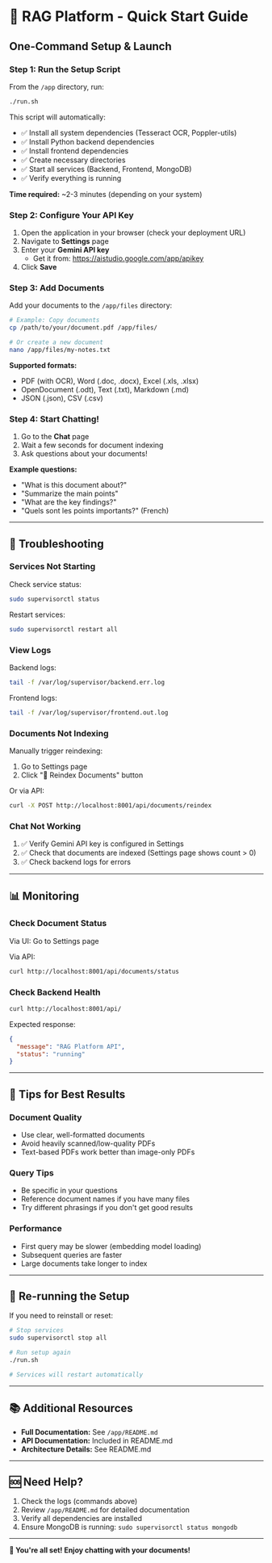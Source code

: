 # 🚀 RAG Platform - Quick Start Guide

## One-Command Setup & Launch

### Step 1: Run the Setup Script

From the `/app` directory, run:

```bash
./run.sh
```

This script will automatically:
- ✅ Install all system dependencies (Tesseract OCR, Poppler-utils)
- ✅ Install Python backend dependencies
- ✅ Install frontend dependencies
- ✅ Create necessary directories
- ✅ Start all services (Backend, Frontend, MongoDB)
- ✅ Verify everything is running

**Time required:** ~2-3 minutes (depending on your system)

### Step 2: Configure Your API Key

1. Open the application in your browser (check your deployment URL)
2. Navigate to **Settings** page
3. Enter your **Gemini API key**
   - Get it from: https://aistudio.google.com/app/apikey
4. Click **Save**

### Step 3: Add Documents

Add your documents to the `/app/files` directory:

```bash
# Example: Copy documents
cp /path/to/your/document.pdf /app/files/

# Or create a new document
nano /app/files/my-notes.txt
```

**Supported formats:**
- PDF (with OCR), Word (.doc, .docx), Excel (.xls, .xlsx)
- OpenDocument (.odt), Text (.txt), Markdown (.md)
- JSON (.json), CSV (.csv)

### Step 4: Start Chatting!

1. Go to the **Chat** page
2. Wait a few seconds for document indexing
3. Ask questions about your documents!

**Example questions:**
- "What is this document about?"
- "Summarize the main points"
- "What are the key findings?"
- "Quels sont les points importants?" (French)

---

## 🔧 Troubleshooting

### Services Not Starting

Check service status:
```bash
sudo supervisorctl status
```

Restart services:
```bash
sudo supervisorctl restart all
```

### View Logs

Backend logs:
```bash
tail -f /var/log/supervisor/backend.err.log
```

Frontend logs:
```bash
tail -f /var/log/supervisor/frontend.out.log
```

### Documents Not Indexing

Manually trigger reindexing:
1. Go to Settings page
2. Click "🔄 Reindex Documents" button

Or via API:
```bash
curl -X POST http://localhost:8001/api/documents/reindex
```

### Chat Not Working

1. ✅ Verify Gemini API key is configured in Settings
2. ✅ Check that documents are indexed (Settings page shows count > 0)
3. ✅ Check backend logs for errors

---

## 📊 Monitoring

### Check Document Status

Via UI: Go to Settings page

Via API:
```bash
curl http://localhost:8001/api/documents/status
```

### Check Backend Health

```bash
curl http://localhost:8001/api/
```

Expected response:
```json
{
  "message": "RAG Platform API",
  "status": "running"
}
```

---

## 🎯 Tips for Best Results

### Document Quality
- Use clear, well-formatted documents
- Avoid heavily scanned/low-quality PDFs
- Text-based PDFs work better than image-only PDFs

### Query Tips
- Be specific in your questions
- Reference document names if you have many files
- Try different phrasings if you don't get good results

### Performance
- First query may be slower (embedding model loading)
- Subsequent queries are faster
- Large documents take longer to index

---

## 🔄 Re-running the Setup

If you need to reinstall or reset:

```bash
# Stop services
sudo supervisorctl stop all

# Run setup again
./run.sh

# Services will restart automatically
```

---

## 📚 Additional Resources

- **Full Documentation:** See `/app/README.md`
- **API Documentation:** Included in README.md
- **Architecture Details:** See README.md

---

## 🆘 Need Help?

1. Check the logs (commands above)
2. Review `/app/README.md` for detailed documentation
3. Verify all dependencies are installed
4. Ensure MongoDB is running: `sudo supervisorctl status mongodb`

---

**🎉 You're all set! Enjoy chatting with your documents!**
